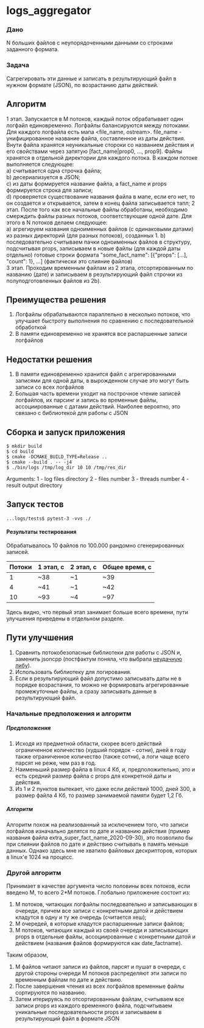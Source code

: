 # logs_aggregator

### Дано 
N больших файлов с неупорядоченными данными со строками заданного формата.

### Задача
Сагрегировать эти данные и записать в результирующий файл в нужном формате (JSON),
по возрастанию даты действий.

## Алгоритм
1 этап. Запускается в M потоков, каждый поток обрабатывает один логфайл единовременно.
Логфайлы балансируются между потоками. Для каждого логфайла есть мапа <file_name, ostream>. 
file_name - унифицированное название файла, составленное из даты действия. Внути файла 
хранятся неуникальные стороки со названием действия и его 
свойствами через запятую [fact_name|prop0, ..., prop9]. Файлы хранятся в отдельной 
директории для каждого потока. В каждом потоке выполняется следующее:  
    a) считывается одна строчка файла;  
    b) десериализуется в JSON;  
    c) из даты формируется название файла, а fact_name и props формируется строка для записи;  
    d) проверяется существование названия файла в мапе, если его нет, то он создается 
    и открывается, затем в конец файла записывается тапл;
2 этап. После того как все начальные файлы обработаны, необходимо смерждить файлы разных потоков, 
соответствующие одной дате. Для этого в N потоков делаем следующее:  
    a) агрегируем названия одноименных файлов (с одинаковыми датами) из разных директорий 
    (для разных потоков), созданных 1.
    b) последовательно считываем пачки одноименных файлов в структуру, подсчитывая props, 
    записываем в новые файлы (для каждой даты отдельно) готовые строки формата
    "some_fact_name": [{"props": [...], "count": 1}, ...] (фактически это слияние файлов)  
3 этап. Проходим временным файлам из 2 этапа, отсортированным по названию (дате) и записываем в 
результирующий файл строчки из полуподготовленных файлов из 2b).  
    
## Преимущества решения
1. Логфайлы обрабатываются параллельно в несколько потоков, что улучшает быстроту выполнения
по сравнению с последовательной обработкой  
2. В памяти единовременно не хранятся все распаршенные записи логфайлов 

## Недостатки решения
1. В памяти единовременно хранится файл с агрегированными записями для одной даты, в 
вырожденном случае это могут быть записи со всех логфайлов  
2. Большая часть времени уходит на построчное чтение записей логфайлов, их парсинг и запись 
во временные файлы, ассоциированные с датами действий. Наиболее вероятно, это связано с 
библиотекой для работы с JSON  

## Сборка и запуск приложения
```
$ mkdir build
$ cd build
$ cmake -DCMAKE_BUILD_TYPE=Release ..
$ cmake --build . -- -j4
$ ./bin/logs /tmp/log_dir 10 10 /tmp/res_dir
```
Arguments:
1 - log files directory
2 - files number
3 - threads number
4 - result output directory

## Запуск тестов
```
...logs/tests$ pytest-3 -vvs ./
```

#### Результаты тестирования
Обрабатывалось 10 файлов по 100.000 рандомно сгенерированных записей.

| Потоки | 1 этап, c | 2 этап, c | Общее время, с | 
| ------ | --------- | --------- | -------------- | 
| 1      | ~38       | ~1        | ~39            |  
| 4      | ~41       | ~1        | ~42            |   
| 10     | ~93       | ~4        | ~97            |  

Здесь видно, что первый этап занимает больше всего времени, пути улучшения приведены в 
отдельном разделе.

## Пути улучшения
1. Сравнить потокобезопасные библиотеки для работы с JSON и, заменить jsoncpp (постфактум 
поняла, что выбрала [неудачную либу](https://github.com/miloyip/nativejson-benchmark/blob/master/sample/performance_Corei7-4980HQ@2.80GHz_mac64_clang7.0_1._Parse_Time_(ms).png)).  
2. Использовать библиотеку для логирования.  
3. Если в результирующий файл допустимо записывать даты не в порядке возрастания, то можно не 
формировать агрегированные промежуточные файлы, а сразу записывать данные в результирующий 
файл.  

### Начальные предположения и алгоритм
##### Предположения
1. Исходя из предметной области, скорее всего действий ограниченное количество 
(худший порядок - сотни), дней в году также ограниченное количество (также сотни), а логи чаще 
всего парсят не реже, чем раз в год.  
2. Наименьший размер файла в linux 4 Кб, и, предположительно, это и есть средний размер файла 
с props для конкретной даты и действия.  
3. Из 1 и 2 пунктов вытекает, что даже если действий 1000, дней 300, а размер файла 4 Кб,
то размер занимаемой памяти будет 1,2 Гб.

##### Алгоритм
Алгоритм похож на реализованный за исключением того, что записи логфайлов изначально делятся 
по дате и названию действия (пример названия файла extra_super_fact_name_2020-09-30), это 
позволило бы при слиянии файлов по дате и действию считывать в память меньше данных. Однако 
здесь мне не хватило файловых дескрипторов, которых в linux'е 1024 на процесс.  

### Другой алгоритм
Принимает в качестве аргумента число половины всех потоков, если введено M, то всего 2*М потоков.
Глобально приложение состоит из: 
1. M потоков, читающих логфайлы последовательно и записывающих в очереди, причем все записи 
с конкретными датой и действием кладутся в одну и ту же очередь (считается хеш);
2. M очередей, в которые кладутся распаршенные записи файлов;
3. M потоков, читающих каждый из своей очереди и записывающих props в отдельные файлы, 
ассоциированные с конкретными датой и действием (названия файлов формируются как date_factname).

Таким образом,
1. M файлов читают записи из файлов, парсят и пушат в очереди, с другой стороны очереди M потоков 
распределяют эти записи по временным файлам по дате и действию.
2. После завершения чтения из всех логфайлов временные файлы сортируются по названию.
3. Затем итерируясь по отсортированным файлам, считываем все записи props из каждого временного 
файла, подсчитываем уникальные последовательности props и записываем в результирующий файл 
в формате JSON
